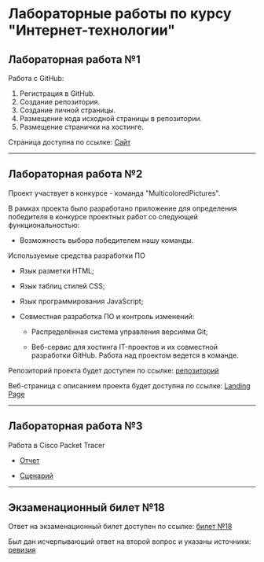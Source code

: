 # Лабораторные работы по курсу "Интернет-технологии"
## Лабораторная работа №1
Работа с GitHub:
1. Регистрация в GitHub.
2. Создание репозитория.
3. Создание личной страницы.
4. Размещение кода исходной страницы в репозитории.
5. Размещение странички на хостинге.

Страница доступна по ссылке: [Сайт](https://mistesh.github.io/itTec/)
___

## Лабораторная работа №2

 Проект участвует в конкурсе - команда "MulticoloredPictures".

В рамках проекта было разработано приложение для определения победителя в конкурсе проектных работ со следующей функциональностью:
* Возможность выбора победителем нашу команды.

Используемые средства разработки ПО

* Язык разметки HTML;

* Язык таблиц стилей CSS;

* Язык программирования JavaScript;

* Совместная разработка ПО и контроль изменений:

  * Распределённая система управления версиями Git;

  * Веб-сервис для хостинга IT-проектов и их совместной разработки GitHub.
Работа над проектом ведется в команде.

Репозиторий проекта будет доступен по ссылке: [репозиторий](https://github.com/Tsyreniao/IT_MulticoloredPictures)

Веб-страница с описанием проекта будет доступна по ссылке: [Landing Page](https://tsyreniao.github.io/IT_MulticoloredPictures/)

___

## Лабораторная работа №3

Работа в Cisco Packet Tracer

* [Отчет](https://github.com/Mistesh/itTec/blob/main/src/report.pdf)

* [Сценарий](https://github.com/Mistesh/itTec/blob/main/src/CiscoFile.pka)

___

## Экзаменационный билет №18

Ответ на экзаменационный билет доступен по ссылке: [билет №18](https://github.com/stankin/inet-2022/wiki/exam18)

Был дан исчерпывающий ответ на второй вопрос и указаны источники: [ревизия](https://github.com/stankin/inet-2022/wiki/exam18/_compare/97d91255090ba086d47cb917e8e11dc7b86166ae...b7a1f4bcfd2403197adad64763db8def4d4a4e34)
